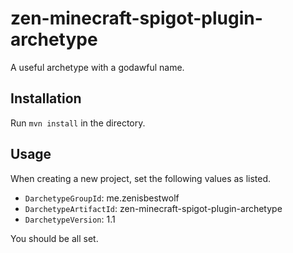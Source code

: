 # zen-minecraft-spigot-plugin-archetype
A useful archetype with a godawful name.

## Installation
Run ``mvn install`` in the directory.

## Usage
When creating a new project, set the following values as listed.
- ``DarchetypeGroupId``: me.zenisbestwolf
- ``DarchetypeArtifactId``: zen-minecraft-spigot-plugin-archetype
- ``DarchetypeVersion``: 1.1

You should be all set.

